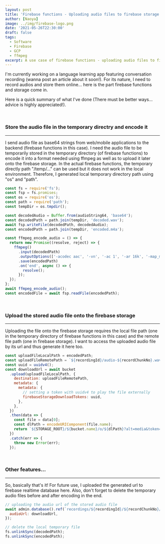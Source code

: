 ```yaml
---
layout: post
title: 'Firebase functions - Uploading audio files to firebase storage'
author: [Naoya]
image: ../img/firebase-logo.png
date: '2021-05-26T22:30:00'
draft: false
tags:
  - Software
  - Firebase
  - GCP
  - ffmpeg
excerpt: A use case of firebase functions - uploading audio files to firebase storage.
---
```


I'm currently working on a language learning app featuring conversation recording (wanna post an article about it soon!).
For its nature, I need to record audios and store them online... here is the part firebase functions and storage come in.

Here is a quick summary of what I've done (There must be better ways... advice is highly appreciated!).

<br>

### Store the audio file in the temporary directry and encode it

---

I send audio file as base64 strings from web/mobile applications to the backend (firebase functions in this case).
I need the audio file to be temporarily stored in the temporary directory (of firebase functions) to encode it into a format needed using ffmpeg as well as to upload it later onto the firebase storage.
In the actual firebase functions, the temporary directly path "/temp/..." can be used but it does not work in the local environment.
Therefore, I generated local temporary directory path using "os" and "path".

```javascript
const fs = require('fs');
const fsp = fs.promises;
const os = require('os');
const path = require('path');
const tempDir = os.tmpdir();

const decodedAudio = Buffer.from(audioString64, 'base64');
const decodedPath = path.join(tempDir, 'decoded.wav');
await fsp.writeFile(decodedPath, decodedAudio);
const encodedPath = path.join(tempDir, 'encoded.m4a');

const ffmpeg_encode_audio = () => {
  return new Promise((resolve, reject) => {
    ffmpeg()
      .input(decodedPath)
      .outputOptions(['-acodec aac', '-vn', '-ac 1', '-ar 16k', '-map_metadata -1'])
      .save(encodedPath)
      .on('end', async () => {
        resolve();
      });
  });
};
await ffmpeg_encode_audio();
const encodedFile = await fsp.readFile(encodedPath);
```

<br>

### Upload the stored audio file onto the firebase storage

---

Uploading the file onto the firebase storage requires the local file path (one in the temporary directory of firebase functions in this case) and the remote file path (one in firebase storage).
I want to access the uploaded audio file by its url and thus generate it here too.

```javascript
const uploadFileLocalPath = encodedPath;
const uploadFileRemotePath = `${recordingId}/audio-${recordChunkNo}.wav`;
const uuid = uuidv4();
const downloadUrl = await bucket
  .upload(uploadFileLocalPath, {
    destination: uploadFileRemotePath,
    metadata: {
      metadata: {
        // setting a token with uuidv4 to play the file externally
        firebaseStorageDownloadTokens: uuid,
      },
    },
  })
  .then(data => {
    const file = data[0];
    const dlPath = encodeURIComponent(file.name);
    return `${STORAGE_ROOT}/${bucket.name}/o/${dlPath}?alt=media&token=${uuid}`;
  })
  .catch(err => {
    throw new Error(err);
  });
```

<br>

### Other features...

---

So, basically that's it!
For future use, I uploaded the generated url to firebase realtime database here.
Also, don't forget to delete the temporary audio files before and after encoding in the end.

```javascript
// uploading the audio url of the stored audio file
await admin.database().ref(`recordings/${recordingId}/${recordChunkNo}/`).update({
  audioUrl: downloadUrl,
});

// delete the local temporary file
fs.unlinkSync(decodedPath);
fs.unlinkSync(encodedPath);
```
